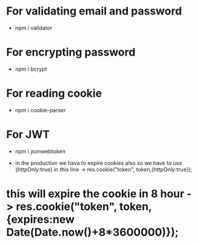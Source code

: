# For validating email and password 
- npm i validator
# For encrypting password
- npm i bcrypt
# For reading cookie 
- npm i cookie-parser 
 # For JWT 
 - npm i jsonwebtoken

 * in the production we hava to expire cookies also so we have to use {httpOnly:true} in this line ->  res.cookie("token", token,{httpOnly:true});

 # this will expire the cookie in 8 hour -> res.cookie("token", token,{expires:new Date(Date.now()+8*3600000)});